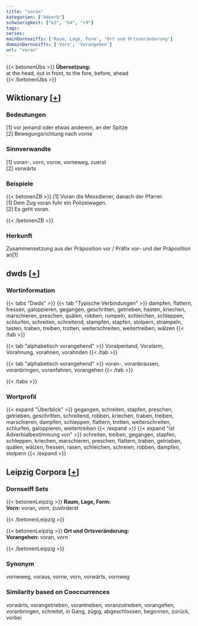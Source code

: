 ```yaml
---
title: "voran"
kategorien: ["Adverb"]
schwierigkeit: ["k2", "h4", "r9"]
tags:
series:
mainDornseiffs: ['Raum, Lage, Form', 'Ort und Ortsveränderung']
domainDornseiffs: ['Vorn', 'Vorangehen']
url: "voran"
---
```


{{< betonenÜbs >}}
**Übersetzung:**  
at the head, out in front, to the fore, before, ahead  
{{< /betonenÜbs >}}

## Wiktionary [[+](https://de.wiktionary.org/wiki/voran)]

### Bedeutungen
[1] vor jemand oder etwas anderem, an der Spitze  
[2] Bewegungsrichtung nach vorne  

### Sinnverwandte
[1] voran-, vorn, vorne, vorneweg, zuerst  
[2] vorwärts  

### Beispiele
{{< betonenZB >}}
[1] Voran die Messdiener, danach der Pfarrer.  
[1] Dem Zug voran fuhr ein Polizeiwagen.  
[2] Es geht voran.  

{{< /betonenZB >}}
### Herkunft
Zusammensetzung aus der Präposition vor / Präfix vor- und der Präposition an[1]  



## dwds [[+](https://www.dwds.de/wb/voran)]

### Wortinformation
{{< tabs "Dwds" >}}
{{< tab "Typische Verbindungen" >}}
dampfen, flattern, fressen, galoppieren, gegangen, geschritten, getrieben, hasten, kriechen, marschieren, preschen, quälen, robben, rumpeln, schleichen, schleppen, schlurfen, schreiten, schreitend, stampfen, stapfen, stolpern, strampeln, tasten, traben, treiben, trotten, weiterschreiten, weitertreiben, wälzen
{{< /tab >}}

{{< tab "alphabetisch vorangehend" >}}
Voralpenland, Voralarm, Vorahnung, vorahnen, vorahnden
{{< /tab >}}

{{< tab "alphabetisch vorangehend" >}}
voran-, voranbrausen, voranbringen, voranfahren, vorangehen
{{< /tab >}}

{{< /tabs >}}

### Wortprofil
{{< expand "Überblick" >}} gegangen, schreiten, stapfen, preschen, getrieben, geschritten, schreitend, robben, kriechen, traben, treiben, marschieren, dampfen, schleppen, flattern, trotten, weiterschreiten, schlurfen, galoppieren, weitertreiben {{< /expand >}}
{{< expand "ist Adverbialbestimmung von" >}} schreiten, treiben, gegangen, stapfen, schleppen, kriechen, marschieren, preschen, flattern, traben, getrieben, quälen, wälzen, fressen, rasen, schleichen, schreien, robben, dampfen, stolpern {{< /expand >}}

## Leipzig Corpora [[+](https://corpora.uni-leipzig.de/en/res?word=voran&corpusId=deu_newscrawl-public_2018)]

### Dornseiff Sets
{{< betonenLeipzig >}}
**Raum, Lage, Form:**  
**Vorn:** voran, vorn, zuvörderst  

{{< /betonenLeipzig >}}


{{< betonenLeipzig >}}
**Ort und Ortsveränderung:**  
**Vorangehen:** voran, vorn  

{{< /betonenLeipzig >}}

### Synonym
vorneweg, voraus, vorne, vorn, vorwärts, vornweg


### Similarity based on Cooccurrences
vorwärts, vorangetrieben, vorantreiben, voranzutreiben, vorangehen, voranbringen, schreitet, in Gang, zügig, abgeschlossen, begonnen, zurück, vorbei

